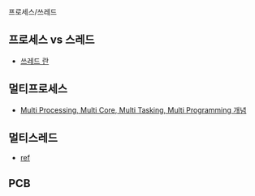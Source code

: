 프로세스/쓰레드



## 프로세스 vs 스레드


- [쓰레드 란](https://goodgid.github.io/What-is-Thread/)


## 멀티프로세스

- [Multi Processing, Multi Core, Multi Tasking, Multi Programming 개념](https://goodgid.github.io/OS-Concepts-Starting-with-Multi/)

## 멀티스레드

- [ref](https://goodgid.github.io/What-is-Multi-Thread/)

## PCB